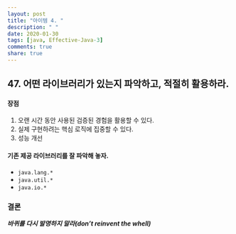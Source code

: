 ```yaml
---
layout: post
title: "아이템 4. "
description: " "
date: 2020-01-30
tags: [java, Effective-Java-3]
comments: true
share: true
---
```


## 47. 어떤 라이브러리가 있는지 파악하고, 적절히 활용하라.

#### 장점
1. 오랜 시간 동안 사용된 검증된 경험을 활용할 수 있다.
2. 실제 구현하려는 핵심 로직에 집중할 수 있다.
3. 성능 개선

#### 기존 제공 라이브러리를 잘 파악해 놓자.
- ```java.lang.*```
- ```java.util.*```
- ```java.io.*```


### 결론
___바퀴를 다시 발명하지 말라(don’t reinvent the whell)___